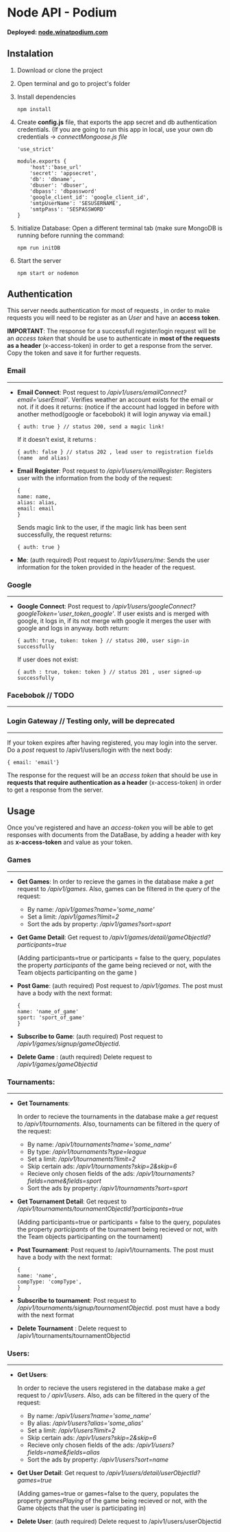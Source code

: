# Node API - Podium
#### Deployed: [node.winatpodium.com](https://node.winatpodium.com)
## Instalation

1. Download or clone the project
2. Open terminal and go to project's folder
3. Install dependencies 

	```
	npm install
	```
4. Create **config.js** file, that exports the app secret and db authentication credentials. (If you are going to run this app in local, use your own db credentials -> *connectMongoose.js file*

	```
	'use_strict'
	
	module.exports {
		'host':'base_url'
		'secret': 'appsecret',
		'db': 'dbname',
		'dbuser': 'dbuser',
		'dbpass': 'dbpassword'
		'google_client_id': 'google_client_id',
		'smtpUserName': 'SESUSERNAME',
		'smtpPass': 'SESPASSWORD'
	}
	```
	
4. Initialize Database: Open a different terminal tab (make sure MongoDB is running before running the command:
	
	```
 	npm run initDB 
 	```
 
	
5. Start the server
	
	```
	npm start or nodemon
	```

 	
 	

## Authentication

This server needs authentication for most of requests , in order to make requests you will need to be register as an *User* and have an **access token**.

**IMPORTANT**: The response for a successfull register/login request will be an *access token* that should be use to authenticate in	**most of the requests as a header** (x-access-token) in order to get a response from the server. Copy the token and save it for further requests.

### Email 
---

* **Email Connect**: Post request to */apiv1/users/emailConnect?email='userEmail'*. Verifies weather an account exists for the email or not. if it does it returns: (notice if the account had logged in before with another method(google or facebobok) it will login anyway via email.)

	```
	{ auth: true } // status 200, send a magic link!
	```
	
	If it doesn't exist, it returns :

	```
	{ auth: false } // status 202 , lead user to registration fields (name 	and alias)
	```

* **Email Register**: Post request to */apiv1/users/emailRegister*: Registers user with the information from the body of the request:

	```
	{
	name: name,
	alias: alias,
	email: email
	}
	```
	Sends magic link to the user, if the magic link has been sent 	successfully, the request returns:

	```
	{ auth: true }
	```
* **Me**: (auth required) Post request to */apiv1/users/me*: Sends the user information for the token provided in the header of the request.

### Google
---
* **Google Connect**: Post request to */apiv1/users/googleConnect?googleToken='user_token_google'*. If user exists and is merged with google, it logs in, if its not merge with google it merges the user with google and logs in anyway. both return:
	
	```
	{ auth: true, token: token } // status 200, user sign-in successfully
	```
	
	If user does not exist:

	```
	{ auth : true, token: token } // status 201 , user signed-up successfully
	```
	
### Facebobok // TODO
---
### Login Gateway // Testing only, will be deprecated
---

If your token expires after having registered, you may login into the server. Do a *post* request to /apiv1/users/login with the next body: 

```
{ email: 'email'}
```

The response for the request will be an *access token* that should be use in **requests that require authentication as a header** (x-access-token) in order to get a response from the server.
	

## Usage

Once you've registered and have an *access-token* you will be able to get responses with documents from the DataBase, by adding a header with key as **x-access-token** and value as your token.

### Games
---

* **Get Games**: In order to recieve the games in the database make a *get* request to */apiv1/games*. Also, games can be filtered in the query of the request:

	* By name:  */apiv1/games?name='some_name'* 
	* Set a limit: */apiv1/games?limit=2*
	* Sort the ads by property: */apiv1/games?sort=sport*

* **Get Game Detail**: Get request to */apiv1/games/detail/gameObjectId?participants=true* 

	(Adding participants=true or participants = false to the query, populates the 	property *participants* of the game being recieved or not, with the Team 	objects participanting on the game )

* **Post Game**: (auth required) Post request to */apiv1/games*. The post must have a body with the next format:
	
	```
	{
	name: 'name_of_game'
	sport: 'sport_of_game'
	}
	```
	
* **Subscribe to Game**: (auth required) Post request to */apiv1/games/signup/gameObjectid*.

* **Delete Game** : (auth required) Delete request to */apiv1/games/gameObjectid*

### Tournaments:
---

* **Get Tournaments**:

	 In order to recieve the tournaments in the database make a *get* request to */apiv1/tournaments*. Also, tournaments can be filtered in the query of the request:

	* By name:  */apiv1/tournaments?name='some_name'* 
	* By type: */apiv1/tournaments?type=league*
	* Set a limit: */apiv1/tournaments?limit=2*
	* Skip certain ads: */apiv1/tournaments?skip=2&skip=6*
	* Recieve only chosen fields of the ads: */apiv1/tournaments?fields=name&fields=sport*
	* Sort the ads by property: */apiv1/tournaments?sort=sport*

* **Get Tournament Detail**: Get request to */apiv1/tournaments/tournamentObjectId?participants=true* 

	(Adding participants=true or participants = false to the query, populates the 	property *participants* of the tournament being recieved or not, with the Team 	objects participanting on the tournament)

* **Post Tournament**: Post request to /apiv1/tournaments. The post must have a body with the next format:

	```
	{
	name: 'name',
	compType: 'compType',
	}
	
	```
* **Subscribe to tournament**: Post request to */apiv1/tournaments/signup/tournamentObjectid*. post must have a body with the next format
	
* **Delete Tournament** : Delete request to /apiv1/tournaments/tournamentObjectid
		
### Users:
---

* **Get Users**:

 	In order to recieve the users registered in the database make a *get* request to */	apiv1/users*. Also, ads can be filtered in the query of the request:
 	
 	* By name:  */apiv1/users?name='some_name'*
 	* By alias:  */apiv1/users?alias='some_alias'*
 	* Set a limit: */apiv1/users?limit=2*
 	* Skip certain ads: */apiv1/users?skip=2&skip=6*
 	* Recieve only chosen fields of the ads: */apiv1/users?fields=name&fields=alias*
 	* Sort the ads by property: */apiv1/users?sort=name*
 	
* **Get User Detail**: Get request to */apiv1/users/detail/userObjectId?games=true* 

	(Adding games=true or games=false to the query, populates the 	property *gamesPlaying* of the game being recieved or not, with the Game 	objects that the user is participating in)

* **Delete User**: (auth required) Delete request to /apiv1/users/userObjectid
